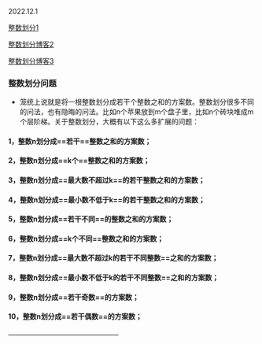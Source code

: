 2022.12.1



[整数划分1](https://blog.csdn.net/charles_zaqdt/article/details/79728242)

[整数划分博客2](https://blog.csdn.net/dacc123/article/details/50664738)

[整数划分博客3](https://blog.csdn.net/xiaoliangxiansheng/article/details/21594235?spm=1001.2101.3001.6650.15&utm_medium=distribute.pc_relevant.none-task-blog-2%7Edefault%7EESLANDING%7Edefault-15-21594235-blog-79728242.pc_relevant_landingrelevant&depth_1-utm_source=distribute.pc_relevant.none-task-blog-2%7Edefault%7EESLANDING%7Edefault-15-21594235-blog-79728242.pc_relevant_landingrelevant&utm_relevant_index=21)

### 整数划分问题

- 笼统上说就是将一根整数划分成若干个整数之和的方案数。整数划分很多不同的问法，也有隐晦的问法。比如n个苹果放到m个盘子里，比如n个砖块堆成m个层阶梯。关于整数划分，大概有以下这么多扩展的问题：

#### 1，整数n划分成==若干==整数之和的方案数；

#### 2，整数n划分成==k个==整数之和的方案数；

#### 3，整数n划分成==最大数不超过k==的若干整数之和的方案数；

#### 4，整数n划分成==最小数不低于k==的若干整数之和的方案数；

#### 5，整数n划分成==若干不同==的整数之和的方案数；

#### 6，整数n划分成==k个不同==整数之和的方案数；

#### 7，整数n划分成==最大数不超过k的若干不同整数==之和的方案数；

#### 8，整数n划分成==最小数不低于k的若干不同整数==之和的方案数；

#### 9，整数n划分成==若干奇数==的方案数；

#### 10，整数n划分成==若干偶数==的方案数；

————————————————
